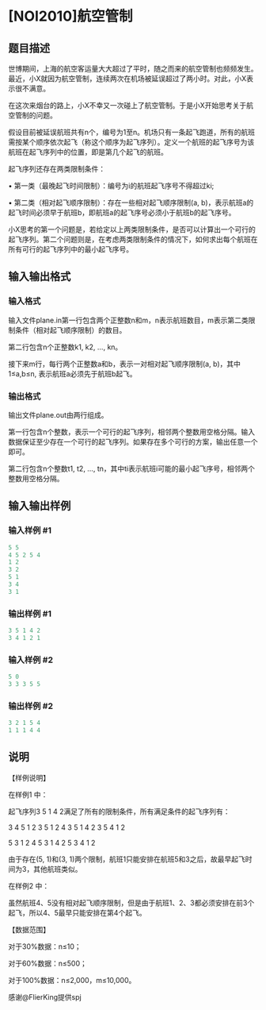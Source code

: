# [NOI2010]航空管制

## 题目描述

世博期间，上海的航空客运量大大超过了平时，随之而来的航空管制也频频发生。最近，小X就因为航空管制，连续两次在机场被延误超过了两小时。对此，小X表示很不满意。

在这次来烟台的路上，小X不幸又一次碰上了航空管制。于是小X开始思考关于航空管制的问题。

假设目前被延误航班共有n个，编号为1至n。机场只有一条起飞跑道，所有的航班需按某个顺序依次起飞（称这个顺序为起飞序列）。定义一个航班的起飞序号为该航班在起飞序列中的位置，即是第几个起飞的航班。

起飞序列还存在两类限制条件：

• 第一类（最晚起飞时间限制）：编号为i的航班起飞序号不得超过ki;

• 第二类（相对起飞顺序限制）：存在一些相对起飞顺序限制(a, b)，表示航班a的起飞时间必须早于航班b，即航班a的起飞序号必须小于航班b的起飞序号。

小X思考的第一个问题是，若给定以上两类限制条件，是否可以计算出一个可行的起飞序列。第二个问题则是，在考虑两类限制条件的情况下，如何求出每个航班在所有可行的起飞序列中的最小起飞序号。

## 输入输出格式

### 输入格式

输入文件plane.in第一行包含两个正整数n和m，n表示航班数目，m表示第二类限制条件（相对起飞顺序限制）的数目。

第二行包含n个正整数k1, k2, …, kn。

接下来m行，每行两个正整数a和b，表示一对相对起飞顺序限制(a, b)，其中1≤a,b≤n, 表示航班a必须先于航班b起飞。

### 输出格式

输出文件plane.out由两行组成。

第一行包含n个整数，表示一个可行的起飞序列，相邻两个整数用空格分隔。输入数据保证至少存在一个可行的起飞序列。如果存在多个可行的方案，输出任意一个即可。

第二行包含n个整数t1, t2, …, tn，其中ti表示航班i可能的最小起飞序号，相邻两个整数用空格分隔。

## 输入输出样例

### 输入样例 #1

```cpp
5 5
4 5 2 5 4
1 2
3 2
5 1
3 4
3 1

```
### 输出样例 #1

```cpp
3 5 1 4 2
3 4 1 2 1

```
### 输入样例 #2

```cpp
5 0
3 3 3 5 5

```
### 输出样例 #2

```cpp
3 2 1 5 4
1 1 1 4 4

```
## 说明

【样例说明】

在样例1 中：

起飞序列3 5 1 4 2满足了所有的限制条件，所有满足条件的起飞序列有：

3 4 5 1 2 3 5 1 2 4 3 5 1 4 2 3 5 4 1 2

5 3 1 2 4 5 3 1 4 2 5 3 4 1 2

由于存在(5, 1)和(3, 1)两个限制，航班1只能安排在航班5和3之后，故最早起飞时间为3，其他航班类似。

在样例2 中：

虽然航班4、5没有相对起飞顺序限制，但是由于航班1、2、3都必须安排在前3个起飞，所以4、5最早只能安排在第4个起飞。

【数据范围】

对于30%数据：n≤10；

对于60%数据：n≤500；

对于100%数据：n≤2,000，m≤10,000。

感谢@FlierKing提供spj

